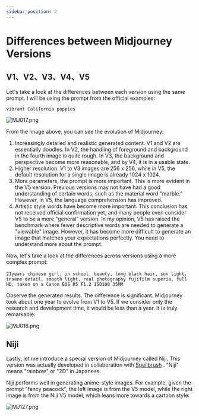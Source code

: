 ```yaml
---
sidebar_position: 2
---
```


# Differences between Midjourney Versions

## V1、V2、V3、V4、V5

Let's take a look at the differences between each version using the same prompt. I will be using the prompt from the official examples:

```other
vibrant California poppies
```

![MJ017.png](https://res.craft.do/user/full/d845172f-becd-4255-bf79-d722098b2d83/doc/15EA26B6-9B49-4076-B8D8-DFE53ABD52C8/F1CE2054-8474-4061-B300-F6A374BC33ED_2/vzfFBFRCbogB3goVBDWjWMrxBWJsfr46HDOAHUFjaiIz/MJ017.png)

From the image above, you can see the evolution of Midjourney:

1. Increasingly detailed and realistic generated content. V1 and V2 are essentially doodles. In V2, the handling of foreground and background in the fourth image is quite rough. In V3, the background and perspective become more reasonable, and by V4, it is in a usable state.
2. Higher resolution. V1 to V3 images are 256 x 256, while in V5, the default resolution for a single image is already 1024 x 1024.
3. More parameters, the prompt is more important. This is more evident in the V5 version. Previous versions may not have had a good understanding of certain words, such as the material word "marble." However, in V5, the language comprehension has improved.
4. Artistic style words have become more important. This conclusion has not received official confirmation yet, and many people even consider V5 to be a more "general" version. In my opinion, V5 has raised the benchmark where fewer descriptive words are needed to generate a "viewable" image. However, it has become more difficult to generate an image that matches your expectations perfectly. You need to understand more about the prompt.

Now, let's take a look at the differences across versions using a more complex prompt:

```other
21years chinese girl, in school, beauty, long black hair, sun light，insane detail, smooth light, real photography fujifilm superia, full HD, taken on a Canon EOS R5 F1.2 ISO100 35MM
```

Observe the generated results. The difference is significant. Midjourney took about one year to evolve from V1 to V5. If we consider only the research and development time, it would be less than a year. It is truly remarkable:

![MJ018.png](https://res.craft.do/user/full/d845172f-becd-4255-bf79-d722098b2d83/doc/15EA26B6-9B49-4076-B8D8-DFE53ABD52C8/875E873B-DE77-4AA7-A6AC-0B5D25D634E2_2/UYfBO2fcgLOmy8rLQMF1rJ9GPvA6dZNGrZty3puyBUkz/MJ018.png)

## Niji

Lastly, let me introduce a special version of Midjourney called Niji. This version was actually developed in collaboration with [Spellbrush](https://spellbrush.com/) . "Niji" means "rainbow" or "2D" in Japanese.

Niji performs well in generating anime-style images. For example, given the prompt "fancy peacock", the left image is from the V5 model, while the right image is from the Niji V5 model, which leans more towards a cartoon style:

![MJ127.png](https://res.craft.do/user/full/d845172f-becd-4255-bf79-d722098b2d83/doc/15EA26B6-9B49-4076-B8D8-DFE53ABD52C8/E3A4971C-22A4-48D8-B68F-236586444BD8_2/xRM3yfR8IH6jd2C8F3ws0QSyARF5xMc8nIdEydcytSkz/MJ127.png)
